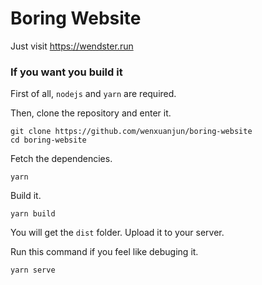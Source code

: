 # Boring Website

Just visit <https://wendster.run>

### If you want you build it

First of all, `nodejs` and `yarn` are required.

Then, clone the repository and enter it.

```
git clone https://github.com/wenxuanjun/boring-website
cd boring-website
```

Fetch the dependencies.

```
yarn
```

Build it.

```
yarn build
```

You will get the `dist` folder. Upload it to your server.

Run this command if you feel like debuging it.

```
yarn serve
```